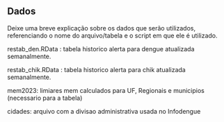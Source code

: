 ## Dados

Deixe uma breve explicação sobre os dados que serão utilizados, referenciando o nome do arquivo/tabela e o script em que ele é utilizado.

restab_den.RData : tabela historico alerta para dengue atualizada semanalmente. 

restab_chik.RData : tabela historico alerta para chik atualizada semanalmente.

mem2023: limiares mem calculados para UF, Regionais e municipios (necessario para a tabela)

cidades: arquivo com a divisao administrativa usada no Infodengue


